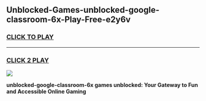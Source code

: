 
## Unblocked-Games-unblocked-google-classroom-6x-Play-Free-e2y6v
<h3>
<a href="https://premium76.site?title=unblocked-google-classroom-6x&ref=23A">CLICK TO PLAY</a></h3>
<hr>

<h3>
<a href="https://premium76.site?title=unblocked-google-classroom-6x&ref=23A">CLICK 2 PLAY</a>
  
</h3>

<a href="https://premium76.site?title=unblocked-google-classroom-6x&ref=23A"><img src="https://clearcache.store/games.png"></a>


**unblocked-google-classroom-6x games unblocked: Your Gateway to Fun and Accessible Online Gaming**
